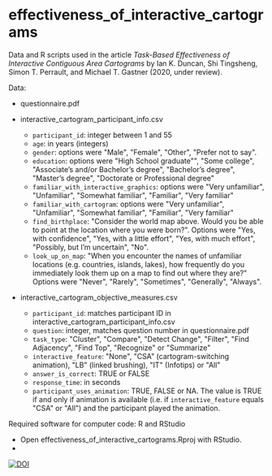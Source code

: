 # effectiveness_of_interactive_cartograms

Data and R scripts used in the article *Task-Based Effectiveness of Interactive Contiguous Area Cartograms* by Ian K. Duncan, Shi Tingsheng, Simon T. Perrault, and Michael T. Gastner (2020, under review).

Data:

- questionnaire.pdf
- interactive_cartogram_participant_info.csv
    * `participant_id`: integer between 1 and 55
    * `age`: in years (integers)
    * `gender`: options were "Male", "Female", "Other", "Prefer not to say".
    * `education`: options were "High School graduate"", "Some college",
      "Associate’s and/or Bachelor’s degree", "Bachelor’s degree", "Master’s
      degree", "Doctorate or Professional degree"
    * `familiar_with_interactive_graphics`: options were "Very unfamiliar",
      "Unfamiliar", "Somewhat familiar", "Familiar", "Very familiar"
    * `familiar_with_cartogram`: options were "Very unfamiliar", "Unfamiliar",
      "Somewhat familiar", "Familiar", "Very familiar"
    * `find_birthplace`: "Consider the world map above. Would you be able to
      point at the location where you were born?".
      Options were "Yes, with confidence", "Yes, with a little effort",
      "Yes, with much effort", "Possibly, but I’m uncertain", "No".
    * `look_up_on_map`: "When you encounter the names of unfamiliar locations
      (e.g. countries, islands, lakes), how frequently do you immediately look
      them up on a map to find out where they are?"
      Options were "Never", "Rarely", "Sometimes", "Generally", "Always".

- interactive_cartogram_objective_measures.csv
    * `participant_id`: matches participant ID in
      interactive_cartogram_participant_info.csv
    * `question`: integer, matches question number in questionnaire.pdf
    * `task_type`: "Cluster", "Compare", "Detect Change", "Filter",
      "Find Adjacency", "Find Top", "Recognize" or "Summarize"
    * `interactive_feature`: "None", "CSA" (cartogram-switching animation),
      "LB" (linked brushing), "IT" (Infotips) or "All"
    * `answer_is_correct`: TRUE or FALSE
    * `response_time`: in seconds
    * `participant_uses_animation`: TRUE, FALSE or NA.
      The value is TRUE if and only if animation is available (i.e. if
      `interactive_feature` equals "CSA" or "All") and the participant played
      the animation.

Required software for computer code: R and RStudio

- Open effectiveness_of_interactive_cartograms.Rproj with RStudio.
- 

[![DOI](https://zenodo.org/badge/264931474.svg)](https://zenodo.org/badge/latestdoi/264931474)
